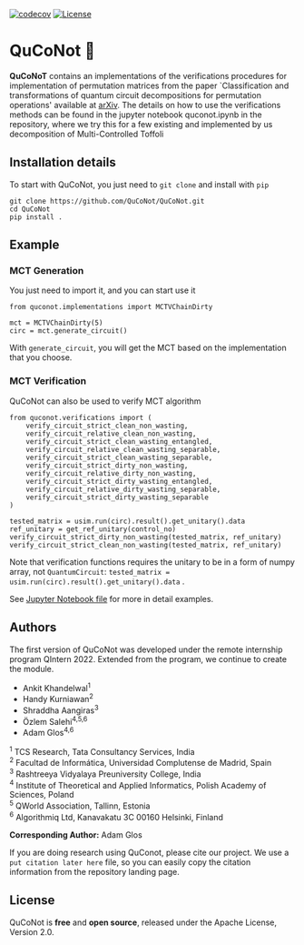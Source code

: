 [![codecov](https://codecov.io/gh/QuCoNot/QuCoNot/branch/main/graph/badge.svg?token=DQFY9E763T)](https://codecov.io/gh/QuCoNot/QuCoNot)
[![License](https://img.shields.io/badge/License-Apache_2.0-blue.svg)](https://opensource.org/licenses/Apache-2.0)

# QuCoNot 🥥

**QuCoNoT** contains an implementations of the verifications procedures for implementation of permutation matrices from the paper `Classification and transformations of quantum circuit decompositions for  permutation operations' available at [arXiv](). The details on how to use the verifications methods can be found in the jupyter notebook quconot.ipynb in the repository, where we try this for a few existing and implemented by us decomposition of Multi-Controlled Toffoli

## Installation details

To start with QuCoNot, you just need to `git clone` and install with `pip`

```
git clone https://github.com/QuCoNot/QuCoNot.git
cd QuCoNot
pip install .
```

## Example

### MCT Generation

You just need to import it, and you can start use it

```
from quconot.implementations import MCTVChainDirty

mct = MCTVChainDirty(5)
circ = mct.generate_circuit()
```

With `generate_circuit`, you will get the MCT based on the implementation that you choose.

### MCT Verification

QuCoNot can also be used to verify MCT algorithm

```
from quconot.verifications import (
    verify_circuit_strict_clean_non_wasting,
    verify_circuit_relative_clean_non_wasting,
    verify_circuit_strict_clean_wasting_entangled,
    verify_circuit_relative_clean_wasting_separable,
    verify_circuit_strict_clean_wasting_separable,
    verify_circuit_strict_dirty_non_wasting,
    verify_circuit_relative_dirty_non_wasting,
    verify_circuit_strict_dirty_wasting_entangled,
    verify_circuit_relative_dirty_wasting_separable,
    verify_circuit_strict_dirty_wasting_separable
)

tested_matrix = usim.run(circ).result().get_unitary().data
ref_unitary = get_ref_unitary(control_no)
verify_circuit_strict_dirty_non_wasting(tested_matrix, ref_unitary)
verify_circuit_strict_clean_non_wasting(tested_matrix, ref_unitary)
```

Note that verification functions requires the unitary to be in a form of numpy array, not `QuantumCircuit`:  `tested_matrix = usim.run(circ).result().get_unitary().data` .

See [Jupyter Notebook file](https://github.com/QuCoNot/QuCoNot/blob/main/quconot.ipynb) for more in detail examples.

## Authors

The first version of QuCoNot was developed under the remote internship program QIntern 2022. Extended from the program, we continue to create the module.

- Ankit Khandelwal<sup>1</sup>
- Handy Kurniawan<sup>2</sup>
- Shraddha Aangiras<sup>3</sup>
- Özlem Salehi<sup>4,5,6</sup>
- Adam Glos<sup>4,6</sup>

<sup>1</sup> TCS Research, Tata Consultancy Services, India  
<sup>2</sup> Facultad de Informática, Universidad Complutense de Madrid, Spain  
<sup>3</sup> Rashtreeya Vidyalaya Preuniversity College, India  
<sup>4</sup> Institute of Theoretical and Applied Informatics, Polish Academy of Sciences, Poland  
<sup>5</sup> QWorld Association, Tallinn, Estonia  
<sup>6</sup> Algorithmiq Ltd, Kanavakatu 3C 00160 Helsinki, Finland  

**Corresponding Author:** Adam Glos



If you are doing research using QuConot, please cite our project.
We use a ` put citation later here ` file, so you can easily copy the citation information from the repository landing page.

## License
QuCoNot is **free** and **open source**, released under the Apache License, Version 2.0.
